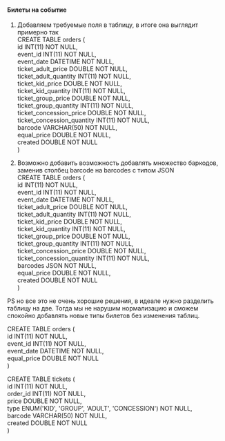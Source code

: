#### Билеты на событие  

1. Добавляем требуемые поля в таблицу, в итоге она выглядит примерно так  
CREATE TABLE orders (  
    id INT(11) NOT NULL,  
    event_id INT(11) NOT NULL,  
    event_date DATETIME NOT NULL,  
    ticket_adult_price DOUBLE NOT NULL,  
    ticket_adult_quantity INT(11) NOT NULL,  
    ticket_kid_price DOUBLE NOT NULL,  
    ticket_kid_quantity INT(11) NOT NULL,  
    ticket_group_price DOUBLE NOT NULL,  
    ticket_group_quantity INT(11) NOT NULL,  
    ticket_concession_price DOUBLE NOT NULL,  
    ticket_concession_quantity INT(11) NOT NULL,  
    barcode VARCHAR(50) NOT NULL,  
    equal_price DOUBLE NOT NULL,  
    created DOUBLE NOT NULL  
)  

2. Возможно добавить возможность добавлять множество баркодов, заменив столбец barcode на barcodes с типом JSON  
CREATE TABLE orders (  
    id INT(11) NOT NULL,  
    event_id INT(11) NOT NULL,  
    event_date DATETIME NOT NULL,  
    ticket_adult_price DOUBLE NOT NULL,  
    ticket_adult_quantity INT(11) NOT NULL,  
    ticket_kid_price DOUBLE NOT NULL,  
    ticket_kid_quantity INT(11) NOT NULL,  
    ticket_group_price DOUBLE NOT NULL,  
    ticket_group_quantity INT(11) NOT NULL,  
    ticket_concession_price DOUBLE NOT NULL,  
    ticket_concession_quantity INT(11) NOT NULL,  
    barcodes JSON NOT NULL,  
    equal_price DOUBLE NOT NULL,  
    created DOUBLE NOT NULL  
)  

PS но все это не очень хорошие решения, в идеале нужно разделить таблицу на две. Тогда мы не нарушим нормализацию и сможем спокойно добавлять новые типы билетов без изменения таблиц.  

CREATE TABLE orders (  
    id INT(11) NOT NULL,  
    event_id INT(11) NOT NULL,  
    event_date DATETIME NOT NULL,  
    equal_price DOUBLE NOT NULL  
)  
    
CREATE TABLE tickets (  
    id INT(11) NOT NULL,  
    order_id INT(11) NOT NULL,  
    price DOUBLE NOT NULL,  
    type ENUM('KID', 'GROUP', 'ADULT', 'CONCESSION') NOT NULL,  
    barcode VARCHAR(50) NOT NULL,  
    created DOUBLE NOT NULL  
)
